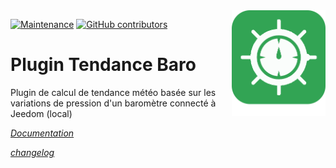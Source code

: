 <img align="right" src="plugin_info/baro_icon.png" width="150">

[![Maintenance](https://img.shields.io/badge/Maintained%3F-yes-green.svg)](https://github.com/Odolc/Baro/graphs/commit-activity)
[![GitHub contributors](https://img.shields.io/github/contributors/jeedom/core.svg)](https://github.com/Baro/Temperature/graphs/contributors/)

# Plugin Tendance Baro

Plugin de calcul de tendance météo basée sur les variations de pression d'un baromètre connecté à Jeedom (local)

_[Documentation](https://odolc.github.io/Baro/#language#/)_

_[changelog](https://odolc.github.io/Baro/#language#/changelog)_

